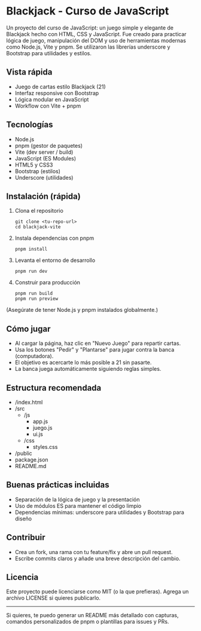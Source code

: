 # Blackjack - Curso de JavaScript

Un proyecto del curso de JavaScript: un juego simple y elegante de Blackjack hecho con HTML, CSS y JavaScript. Fue creado para practicar lógica de juego, manipulación del DOM y uso de herramientas modernas como Node.js, Vite y pnpm. Se utilizaron las librerías underscore y Bootstrap para utilidades y estilos.

## Vista rápida
- Juego de cartas estilo Blackjack (21)
- Interfaz responsive con Bootstrap
- Lógica modular en JavaScript
- Workflow con Vite + pnpm

## Tecnologías
- Node.js
- pnpm (gestor de paquetes)
- Vite (dev server / build)
- JavaScript (ES Modules)
- HTML5 y CSS3
- Bootstrap (estilos)
- Underscore (utilidades)

## Instalación (rápida)
1. Clona el repositorio
    ```
    git clone <tu-repo-url>
    cd blackjack-vite
    ```
2. Instala dependencias con pnpm
    ```
    pnpm install
    ```
3. Levanta el entorno de desarrollo
    ```
    pnpm run dev
    ```
4. Construir para producción
    ```
    pnpm run build
    pnpm run preview
    ```

(Asegúrate de tener Node.js y pnpm instalados globalmente.)

## Cómo jugar
- Al cargar la página, haz clic en "Nuevo Juego" para repartir cartas.
- Usa los botones "Pedir" y "Plantarse" para jugar contra la banca (computadora).
- El objetivo es acercarte lo más posible a 21 sin pasarte.
- La banca juega automáticamente siguiendo reglas simples.

## Estructura recomendada
- /index.html
- /src
  - /js
     - app.js
     - juego.js
     - ui.js
  - /css
     - styles.css
- /public
- package.json
- README.md

## Buenas prácticas incluidas
- Separación de la lógica de juego y la presentación
- Uso de módulos ES para mantener el código limpio
- Dependencias mínimas: underscore para utilidades y Bootstrap para diseño

## Contribuir
- Crea un fork, una rama con tu feature/fix y abre un pull request.
- Escribe commits claros y añade una breve descripción del cambio.

## Licencia
Este proyecto puede licenciarse como MIT (o la que prefieras). Agrega un archivo LICENSE si quieres publicarlo.

---

Si quieres, te puedo generar un README más detallado con capturas, comandos personalizados de pnpm o plantillas para issues y PRs.